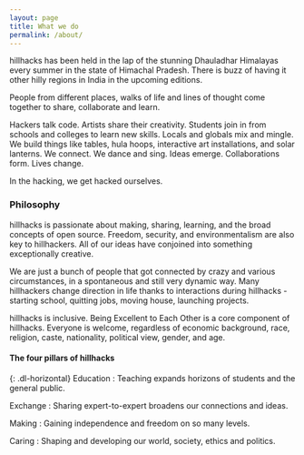 ```yaml
---
layout: page
title: What we do
permalink: /about/
---
```

hillhacks has been held in the lap of the stunning Dhauladhar Himalayas every summer in 
the state of Himachal Pradesh. There is buzz of having it other hilly regions in India 
in the upcoming editions.

People from different places, walks of life and lines of thought come together
to share, collaborate and learn.

Hackers talk code.  Artists share their creativity.  Students join in from
schools and colleges to learn new skills.  Locals and globals mix and mingle.
We build things like tables, hula hoops, interactive art installations, and
solar lanterns.  We connect.  We dance and sing.  Ideas emerge.  Collaborations
form.  Lives change.

In the hacking, we get hacked ourselves.

### Philosophy

hillhacks is passionate about making, sharing, learning, and the broad concepts
of open source. Freedom, security, and environmentalism are also key to
hillhackers. All of our ideas have conjoined into something exceptionally
creative.

We are just a bunch of people that got connected by crazy and various
circumstances, in a spontaneous and still very dynamic way. Many hillhackers
change direction in life thanks to interactions during hillhacks - starting
school, quitting jobs, moving house, launching projects.

hillhacks is inclusive. Being Excellent to Each Other is a core component of
hillhacks. Everyone is welcome, regardless of economic background, race,
religion, caste, nationality, political view, gender, and age.

#### The four pillars of hillhacks

{: .dl-horizontal}
Education
: Teaching expands horizons of students and the general public.

Exchange
: Sharing expert-to-expert broadens our connections and ideas.

Making
: Gaining independence and freedom on so many levels.

Caring
: Shaping and developing our world, society, ethics and politics.
